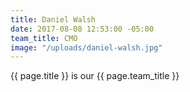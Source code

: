 ```yaml
---
title: Daniel Walsh
date: 2017-08-08 12:53:00 -05:00
team_title: CMO
image: "/uploads/daniel-walsh.jpg"
---
```


{{ page.title }} is our {{ page.team_title }}